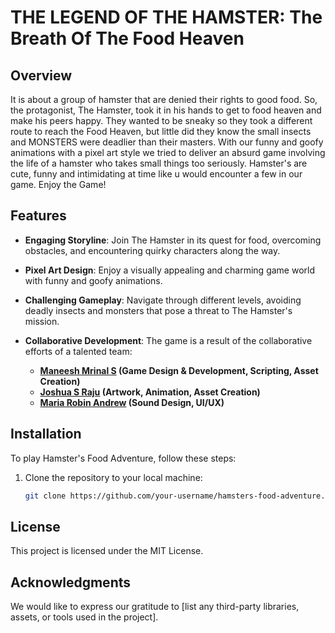 # THE LEGEND OF THE HAMSTER: The Breath Of The Food Heaven


## Overview

It is about a group of hamster that are denied their rights to good food. So, the protagonist, The Hamster, took it in his hands to get to food heaven and make his peers happy. They wanted to be sneaky so they took a different route to reach the Food Heaven, but little did they know the small insects and MONSTERS were deadlier than their masters. With our funny and goofy animations with a pixel art style we tried to deliver an absurd game involving the life of a hamster who takes small things too seriously. Hamster's are cute, funny and intimidating at time like u would encounter a few in our game. Enjoy the Game!

## Features

- **Engaging Storyline**: Join The Hamster in its quest for food, overcoming obstacles, and encountering quirky characters along the way.
  
- **Pixel Art Design**: Enjoy a visually appealing and charming game world with funny and goofy animations.

- **Challenging Gameplay**: Navigate through different levels, avoiding deadly insects and monsters that pose a threat to The Hamster's mission.

- **Collaborative Development**: The game is a result of the collaborative efforts of a talented team:
  - **[Maneesh Mrinal S](https://github.com/Maneesh-Mrinal) (Game Design & Development, Scripting, Asset Creation)**
  - **[Joshua S Raju](https://github.com/JoshuaR26) (Artwork, Animation, Asset Creation)**
  - **[Maria Robin Andrew](https://github.com/maria-robin-andrew) (Sound Design, UI/UX)**

## Installation

To play Hamster's Food Adventure, follow these steps:

1. Clone the repository to your local machine:

   ```bash
   git clone https://github.com/your-username/hamsters-food-adventure.git

## License

This project is licensed under the MIT License.

## Acknowledgments

We would like to express our gratitude to [list any third-party libraries, assets, or tools used in the project].

